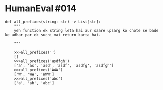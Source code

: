 # HumanEval #014

    def all_prefixes(string: str) -> List[str]:
        """ 
        yeh function ek string leta hai aur saare upsarg ko chote se bade ke adhar par ek suchi mai return karta hai.

        """

```
    >>>all_prefixes('')
    []
    >>>all_prefixes('asdfgh')
    ['a', 'as', 'asd', 'asdf', 'asdfg', 'asdfgh']
    >>>all_prefixes('WWW')
    ['W', 'WW', 'WWW']
    >>>all_prefixes('abc')
    ['a', 'ab', 'abc']


```

